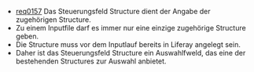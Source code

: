 * [req0157](https://github.com/PolitAktiv/politaktiv-requirements/tree/master/de/requirements/req0157.md)
Das Steuerungsfeld Structure dient der Angabe der zugehörigen Structure.
 * Zu einem Inputfile darf es immer nur eine einzige zugehörige Structure geben.
 * Die Structure muss vor dem Inputlauf bereits in Liferay angelegt sein.
 * Daher ist das Steuerungsfeld Structure ein Auswahlfweld, das eine der bestehenden Structures zur Auswahl anbietet.

